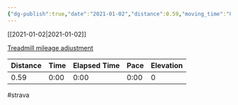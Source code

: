 ```yaml
---
{"dg-publish":true,"date":"2021-01-02","distance":0.59,"moving_time":"0:00","elapsed_time":"0:00","pace":"0:00","total_elevation_gain":0,"url":"https://www.strava.com/activities/4556906464","permalink":"/01-personal/strava/2021-01-02-treadmill-mileage-adjustment/","dgPassFrontmatter":true}
---
```



[[2021-01-02\|2021-01-02]]

[Treadmill mileage adjustment](https://www.strava.com/activities/4556906464)

| Distance | Time | Elapsed Time | Pace | Elevation |
| -------- | ---- | ------------ | ---- | --------- |
| 0.59     | 0:00 | 0:00         | 0:00 | 0         |




#strava
